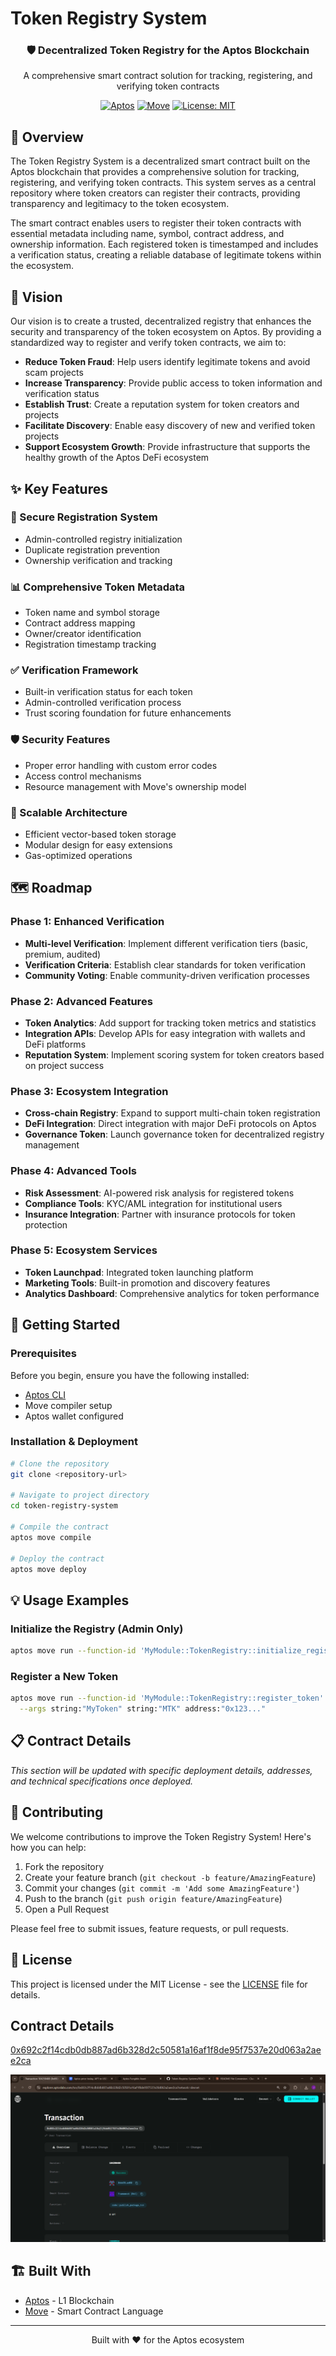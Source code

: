 # Token Registry System

<div align="center">
  <h3>🛡️ Decentralized Token Registry for the Aptos Blockchain</h3>
  <p>A comprehensive smart contract solution for tracking, registering, and verifying token contracts</p>
  
  [![Aptos](https://img.shields.io/badge/Built_on-Aptos-blue)](https://aptoslabs.com/)
  [![Move](https://img.shields.io/badge/Language-Move-green)](https://move-language.github.io/)
  [![License: MIT](https://img.shields.io/badge/License-MIT-yellow.svg)](https://opensource.org/licenses/MIT)
</div>

## 📖 Overview

The Token Registry System is a decentralized smart contract built on the Aptos blockchain that provides a comprehensive solution for tracking, registering, and verifying token contracts. This system serves as a central repository where token creators can register their contracts, providing transparency and legitimacy to the token ecosystem.

The smart contract enables users to register their token contracts with essential metadata including name, symbol, contract address, and ownership information. Each registered token is timestamped and includes a verification status, creating a reliable database of legitimate tokens within the ecosystem.

## 🎯 Vision

Our vision is to create a trusted, decentralized registry that enhances the security and transparency of the token ecosystem on Aptos. By providing a standardized way to register and verify token contracts, we aim to:

- **Reduce Token Fraud**: Help users identify legitimate tokens and avoid scam projects
- **Increase Transparency**: Provide public access to token information and verification status
- **Establish Trust**: Create a reputation system for token creators and projects
- **Facilitate Discovery**: Enable easy discovery of new and verified token projects
- **Support Ecosystem Growth**: Provide infrastructure that supports the healthy growth of the Aptos DeFi ecosystem

## ✨ Key Features

### 🔐 Secure Registration System
- Admin-controlled registry initialization
- Duplicate registration prevention
- Ownership verification and tracking

### 📊 Comprehensive Token Metadata
- Token name and symbol storage
- Contract address mapping
- Owner/creator identification
- Registration timestamp tracking

### ✅ Verification Framework
- Built-in verification status for each token
- Admin-controlled verification process
- Trust scoring foundation for future enhancements

### 🛡️ Security Features
- Proper error handling with custom error codes
- Access control mechanisms
- Resource management with Move's ownership model

### 🚀 Scalable Architecture
- Efficient vector-based token storage
- Modular design for easy extensions
- Gas-optimized operations

## 🗺️ Roadmap

### Phase 1: Enhanced Verification
- **Multi-level Verification**: Implement different verification tiers (basic, premium, audited)
- **Verification Criteria**: Establish clear standards for token verification
- **Community Voting**: Enable community-driven verification processes

### Phase 2: Advanced Features
- **Token Analytics**: Add support for tracking token metrics and statistics
- **Integration APIs**: Develop APIs for easy integration with wallets and DeFi platforms
- **Reputation System**: Implement scoring system for token creators based on project success

### Phase 3: Ecosystem Integration
- **Cross-chain Registry**: Expand to support multi-chain token registration
- **DeFi Integration**: Direct integration with major DeFi protocols on Aptos
- **Governance Token**: Launch governance token for decentralized registry management

### Phase 4: Advanced Tools
- **Risk Assessment**: AI-powered risk analysis for registered tokens
- **Compliance Tools**: KYC/AML integration for institutional users
- **Insurance Integration**: Partner with insurance protocols for token protection

### Phase 5: Ecosystem Services
- **Token Launchpad**: Integrated token launching platform
- **Marketing Tools**: Built-in promotion and discovery features
- **Analytics Dashboard**: Comprehensive analytics for token performance

## 🚀 Getting Started

### Prerequisites

Before you begin, ensure you have the following installed:

- [Aptos CLI](https://aptos.dev/cli-tools/aptos-cli-tool/install-aptos-cli)
- Move compiler setup
- Aptos wallet configured

### Installation & Deployment

```bash
# Clone the repository
git clone <repository-url>

# Navigate to project directory
cd token-registry-system

# Compile the contract
aptos move compile

# Deploy the contract
aptos move deploy
```

## 💡 Usage Examples

### Initialize the Registry (Admin Only)
```bash
aptos move run --function-id 'MyModule::TokenRegistry::initialize_registry'
```

### Register a New Token
```bash
aptos move run --function-id 'MyModule::TokenRegistry::register_token' \
  --args string:"MyToken" string:"MTK" address:"0x123..."
```

## 📋 Contract Details

*This section will be updated with specific deployment details, addresses, and technical specifications once deployed.*

## 🤝 Contributing

We welcome contributions to improve the Token Registry System! Here's how you can help:

1. Fork the repository
2. Create your feature branch (`git checkout -b feature/AmazingFeature`)
3. Commit your changes (`git commit -m 'Add some AmazingFeature'`)
4. Push to the branch (`git push origin feature/AmazingFeature`)
5. Open a Pull Request

Please feel free to submit issues, feature requests, or pull requests.

## 📝 License

This project is licensed under the MIT License - see the [LICENSE](LICENSE) file for details.

## Contract Details

<a href="https://explorer.aptoslabs.com/txn/0x692c2f14cdb0db887ad6b328d2c50581a16af1f8de95f7537e20d063a2aee2ca?network=devnet">0x692c2f14cdb0db887ad6b328d2c50581a16af1f8de95f7537e20d063a2aee2ca</a>

![transaction_details](transcation.png)

## 🏗️ Built With

- [Aptos](https://aptoslabs.com/) - L1 Blockchain
- [Move](https://move-language.github.io/) - Smart Contract Language

---

<div align="center">
  <p>Built with ❤️ for the Aptos ecosystem</p>
</div>
